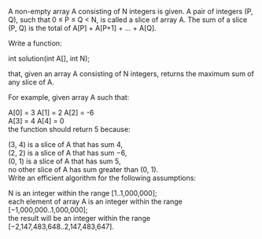A non-empty array A consisting of N integers is given. A pair of integers (P, Q), such that 0 ≤ P ≤ Q < N, is called a slice of array A. The sum of a slice (P, Q) is the total of A[P] + A[P+1] + ... + A[Q].  
  
Write a function:  
  
int solution(int A[], int N);  
  
that, given an array A consisting of N integers, returns the maximum sum of any slice of A.  
  
For example, given array A such that:  
  
A[0] = 3  A[1] = 2  A[2] = -6  
A[3] = 4  A[4] = 0  
the function should return 5 because:  
  
(3, 4) is a slice of A that has sum 4,  
(2, 2) is a slice of A that has sum −6,  
(0, 1) is a slice of A that has sum 5,  
no other slice of A has sum greater than (0, 1).  
Write an efficient algorithm for the following assumptions:  
  
N is an integer within the range [1..1,000,000];  
each element of array A is an integer within the range [−1,000,000..1,000,000];  
the result will be an integer within the range [−2,147,483,648..2,147,483,647].
